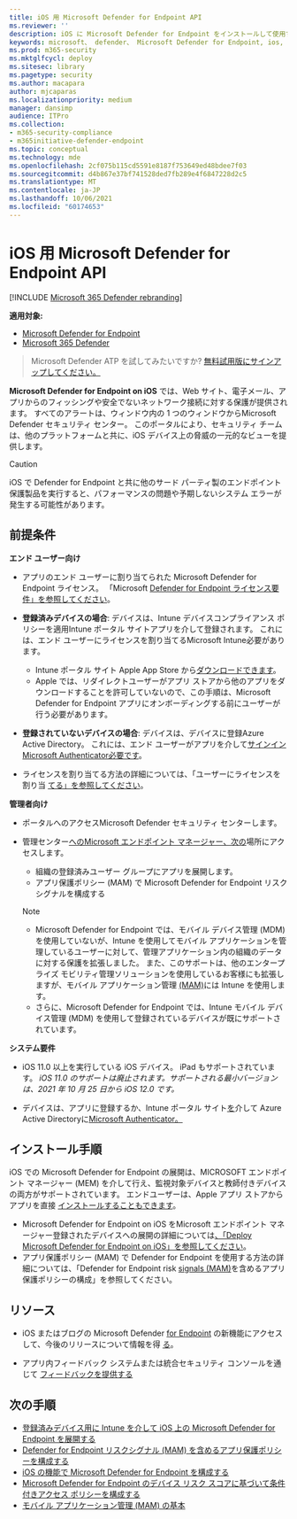 ```yaml
---
title: iOS 用 Microsoft Defender for Endpoint API
ms.reviewer: ''
description: iOS に Microsoft Defender for Endpoint をインストールして使用する方法について説明します。
keywords: microsoft、 defender、 Microsoft Defender for Endpoint, ios, overview, installation, deploy, uninstallation, intune
ms.prod: m365-security
ms.mktglfcycl: deploy
ms.sitesec: library
ms.pagetype: security
ms.author: macapara
author: mjcaparas
ms.localizationpriority: medium
manager: dansimp
audience: ITPro
ms.collection:
- m365-security-compliance
- m365initiative-defender-endpoint
ms.topic: conceptual
ms.technology: mde
ms.openlocfilehash: 2cf075b115cd5591e8187f753649ed48bdee7f03
ms.sourcegitcommit: d4b867e37bf741528ded7fb289e4f6847228d2c5
ms.translationtype: MT
ms.contentlocale: ja-JP
ms.lasthandoff: 10/06/2021
ms.locfileid: "60174653"
---
```

# <a name="microsoft-defender-for-endpoint-on-ios"></a>iOS 用 Microsoft Defender for Endpoint API

[!INCLUDE [Microsoft 365 Defender rebranding](../../includes/microsoft-defender.md)]

**適用対象:**
- [Microsoft Defender for Endpoint](https://go.microsoft.com/fwlink/p/?linkid=2154037)
- [Microsoft 365 Defender](https://go.microsoft.com/fwlink/?linkid=2118804)

> Microsoft Defender ATP を試してみたいですか? [無料試用版にサインアップしてください。](https://signup.microsoft.com/create-account/signup?products=7f379fee-c4f9-4278-b0a1-e4c8c2fcdf7e&ru=https://aka.ms/MDEp2OpenTrial?ocid=docs-wdatp-exposedapis-abovefoldlink)

**Microsoft Defender for Endpoint on iOS** では、Web サイト、電子メール、アプリからのフィッシングや安全でないネットワーク接続に対する保護が提供されます。 すべてのアラートは、ウィンドウ内の 1 つのウィンドウからMicrosoft Defender セキュリティ センター。 このポータルにより、セキュリティ チームは、他のプラットフォームと共に、iOS デバイス上の脅威の一元的なビューを提供します。

> [!CAUTION]
> iOS で Defender for Endpoint と共に他のサード パーティ製のエンドポイント保護製品を実行すると、パフォーマンスの問題や予期しないシステム エラーが発生する可能性があります。

## <a name="pre-requisites"></a>前提条件

**エンド ユーザー向け**

- アプリのエンド ユーザーに割り当てられた Microsoft Defender for Endpoint ライセンス。 「Microsoft [Defender for Endpoint ライセンス要件」を参照してください](/microsoft-365/security/defender-endpoint/minimum-requirements#licensing-requirements)。

- **登録済みデバイスの場合**: デバイスは、Intune デバイスコンプライアンス ポリシーを適用Intune ポータル サイトアプリを介して登録されます。 [](/mem/intune/user-help/enroll-your-device-in-intune-ios) これには、エンド ユーザーにライセンスを割り当てるMicrosoft Intune必要があります。
    - Intune ポータル サイト Apple App Store から[ダウンロードできます](https://apps.apple.com/us/app/intune-company-portal/id719171358)。
    - Apple では、リダイレクトユーザーがアプリ ストアから他のアプリをダウンロードすることを許可していないので、この手順は、Microsoft Defender for Endpoint アプリにオンボーディングする前にユーザーが行う必要があります。

- **登録されていないデバイスの場合**: デバイスは、デバイスに登録Azure Active Directory。 これには、エンド ユーザーがアプリを介して[サインインMicrosoft Authenticator必要です](https://apps.apple.com/app/microsoft-authenticator/id983156458)。

- ライセンスを割り当てる方法の詳細については、「ユーザーにライセンスを割り当 [てる」を参照してください](/azure/active-directory/users-groups-roles/licensing-groups-assign)。

**管理者向け**

- ポータルへのアクセスMicrosoft Defender セキュリティ センターします。

- 管理センター[へのMicrosoft エンドポイント マネージャー、次の](https://go.microsoft.com/fwlink/?linkid=2109431)場所にアクセスします。
   - 組織の登録済みユーザー グループにアプリを展開します。
   - アプリ保護ポリシー (MAM) で Microsoft Defender for Endpoint リスクシグナルを構成する


    > [!NOTE]
    > - Microsoft Defender for Endpoint では、モバイル デバイス管理 (MDM) を使用していないが、Intune を使用してモバイル アプリケーションを管理しているユーザーに対して、管理アプリケーション内の組織のデータに対する保護を拡張しました。 また、このサポートは、他のエンタープライズ モビリティ管理ソリューションを使用しているお客様にも拡張しますが、モバイル アプリケーション管理 [(MAM)](/mem/intune/apps/mam-faq)には Intune を使用します。
    > - さらに、Microsoft Defender for Endpoint では、Intune モバイル デバイス管理 (MDM) を使用して登録されているデバイスが既にサポートされています。  

**システム要件**

- iOS 11.0 以上を実行している iOS デバイス。 iPad もサポートされています。 *iOS 11.0 のサポートは廃止されます。サポートされる最小バージョンは、2021 年 10 月 25 日から iOS 12.0 です。*

- デバイスは、アプリに登録するか、Intune ポータル サイト[を](https://apps.apple.com/us/app/intune-company-portal/id719171358)介して Azure Active Directoryに[Microsoft Authenticator。](https://apps.apple.com/app/microsoft-authenticator/id983156458)

## <a name="installation-instructions"></a>インストール手順

iOS での Microsoft Defender for Endpoint の展開は、MICROSOFT エンドポイント マネージャー (MEM) を介して行え、監視対象デバイスと教師付きデバイスの両方がサポートされています。 エンドユーザーは、Apple アプリ ストアからアプリを直接 [インストールすることもできます](https://aka.ms/mdatpiosappstore)。

- Microsoft Defender for Endpoint on iOS をMicrosoft エンドポイント マネージャー登録されたデバイスへの展開の詳細については[、「Deploy Microsoft Defender for Endpoint on iOS」を参照してください](ios-install.md)。
- アプリ保護ポリシー (MAM) で Defender for Endpoint を使用する方法の詳細については、「Defender for Endpoint risk [signals (MAM)](ios-install-unmanaged.md)を含めるアプリ保護ポリシーの構成」を参照してください。

## <a name="resources"></a>リソース

- iOS またはブログの Microsoft Defender [for Endpoint](ios-whatsnew.md) の新機能にアクセスして、今後のリリースについて情報を得 [る](https://techcommunity.microsoft.com/t5/microsoft-defender-atp/bg-p/MicrosoftDefenderATPBlog/label-name/iOS)。

- アプリ内フィードバック システムまたは統合セキュリティ コンソールを通じて [フィードバックを提供する](https://security.microsoft.com)

## <a name="next-steps"></a>次の手順

- [登録済みデバイス用に Intune を介して iOS 上の Microsoft Defender for Endpoint を展開する](ios-install.md)
- [Defender for Endpoint リスクシグナル (MAM) を含めるアプリ保護ポリシーを構成する](ios-install-unmanaged.md)
- [iOS の機能で Microsoft Defender for Endpoint を構成する](ios-configure-features.md)
- [Microsoft Defender for Endpoint のデバイス リスク スコアに基づいて条件付きアクセス ポリシーを構成する](ios-configure-features.md#conditional-access-with-defender-for-endpoint-on-ios)
- [モバイル アプリケーション管理 (MAM) の基本](/mem/intune/apps/app-management#mobile-application-management-mam-basics)
